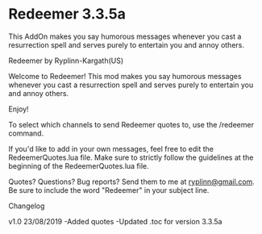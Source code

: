 # Redeemer 3.3.5a
 This AddOn makes you say humorous messages whenever you cast a resurrection spell and serves purely to entertain you and annoy others.

Redeemer
by Ryplinn-Kargath(US)

Welcome to Redeemer! This mod makes you say humorous messages whenever you cast a resurrection spell and serves purely to entertain you and annoy others.

Enjoy!

To select which channels to send Redeemer quotes to, use the /redeemer command.

If you'd like to add in your own messages, feel free to edit the RedeemerQuotes.lua file. Make sure to strictly follow the guidelines at the beginning of the RedeemerQuotes.lua file.

Quotes? Questions? Bug reports? Send them to me at ryplinn@gmail.com. Be sure to include the word "Redeemer" in your subject line.

Changelog

v1.0 23/08/2019
-Added quotes
-Updated .toc for version 3.3.5a
